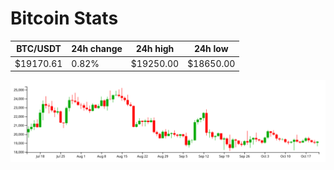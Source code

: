 # Bitcoin Stats

BTC/USDT|24h change|24h high|24h low|
|---|---|---|---|
|$19170.61|0.82%|$19250.00|$18650.00|

<img src="./chart.svg">
